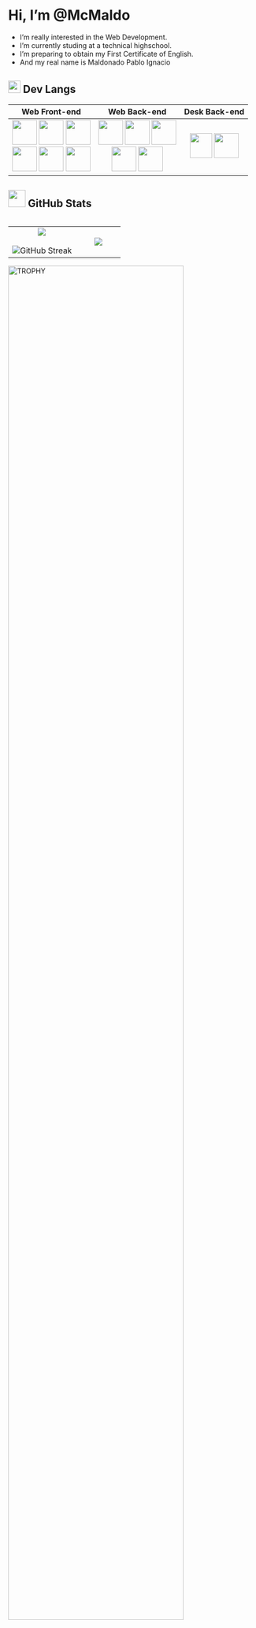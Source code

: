 # Hi, I’m @McMaldo

- I’m really interested in the Web Development.
- I’m currently studing at a technical highschool.
- I’m preparing to obtain my First Certificate of English.
- And my real name is Maldonado Pablo Ignacio

<h2><img src="https://media2.giphy.com/media/QssGEmpkyEOhBCb7e1/giphy.gif?cid=ecf05e47a0n3gi1bfqntqmob8g9aid1oyj2wr3ds3mg700bl&rid=giphy.gif" width ="25"/> Dev Langs</h2>

|Web Front-end|Web Back-end|Desk Back-end|
|:---:|:---:|:---:|
| <img src="https://cdn.iconscout.com/icon/premium/png-256-thumb/html-2752158-2284975.png?f=webp&w=256" width="50" height="50"> <img src="https://upload.wikimedia.org/wikipedia/commons/6/62/CSS3_logo.svg" width="50" height="50"> <img src="https://freesvg.org/img/1486640958.png" width="50" height="50"> <br> <img src="https://career.guru99.com/wp-content/uploads/2019/07/React.js_logo-512.png" width="50" height="50"> <img src="https://es.vitejs.dev/logo.svg" width="50" height="50"> <img src="https://camo.githubusercontent.com/f6bf5ee2b30310ad83a81212b9be69bdc2bb577f2ebe868ad89f8586b4721ffc/68747470733a2f2f67772e616c697061796f626a656374732e636f6d2f7a6f732f726d73706f7274616c2f4b4470677667754d704766716148506a6963524b2e737667" width="50" height="50"> | <img src="https://www.svgrepo.com/show/452088/php.svg" width="50" height="50"> <img src="https://upload.wikimedia.org/wikipedia/commons/2/26/Logo-composer-transparent.png" width="50" height="50"> <img src="https://bashlogo.com/img/symbol/png/full_colored_light.png" width="50" height="50"> <br> <img src="https://i0.wp.com/phocode.com/wp-content/uploads/2016/03/logoPython.png?fit=300%2C300&ssl=1" width="50" height="50">  <img src="https://static.platzi.com/media/achievements/badge_curso_django-7e6cf222-a74c-4ded-bf42-5151e904db8e.png" width="50" height="50"> | <img src="https://upload.wikimedia.org/wikipedia/commons/thumb/1/18/ISO_C%2B%2B_Logo.svg/1822px-ISO_C%2B%2B_Logo.svg.png" width="45" height="50"> <img src="https://www.svgrepo.com/show/184143/java.svg" width="50" height="50"> |

<h2><img src="https://media.giphy.com/media/iY8CRBdQXODJSCERIr/giphy.gif" width="35"/> GitHub Stats</h2>
<p align="center">
  <!--- stats (start) -->
  <table align="left">
    <tr border="none">
      <td width="60%" align="center">
        <img  align="center"  src="https://github-readme-stats.vercel.app/api?username=McMaldo&theme=tokyonight&show_icons=true&count_private=true" />
        <br></br>
        <a href="https://git.io/streak-stats"></a>
        <img src="https://streak-stats.demolab.com?user=McMaldo&theme=tokyonight" alt="GitHub Streak" />
      </td>
      <td width="40%" align="center">
        <img align="center" src="https://github-readme-stats.anuraghazra1.vercel.app/api/top-langs/?username=McMaldo&theme=tokyonight&no-frame=true&langs_count=10"/>
      </td>
    </tr>
  </table>
  <!--- stats (end) -->
  
  <!--- trophy (start) -->
  <div align=left>
    <a href="https://github.com/ryo-ma/github-profile-trophy" title="Go to Source"></a>
    <img align="center" width=84% src="https://github-profile-trophy.vercel.app/?username=McMaldo&theme=tokyonight&row=1&column=7&margin-h=15&margin-w=5&no-bg=true" alt="TROPHY" />
  </div>
  <!--- trophy (end) -->
</p>
